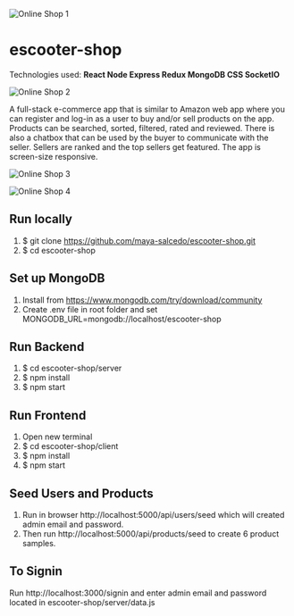 ![Online Shop 1](https://user-images.githubusercontent.com/68334235/131619970-24695a6b-dc76-4efd-b898-cc7bed919402.gif)

# escooter-shop
Technologies used:
**React
Node
Express
Redux
MongoDB 
CSS 
SocketIO**

![Online Shop 2](https://user-images.githubusercontent.com/68334235/131620038-4eee99a7-cf4a-42d0-a2c2-3d39d1b929c8.gif)

A full-stack e-commerce app that is similar to Amazon web app where you can register and log-in as a user to buy and/or sell products on the app. Products can be searched, sorted, filtered, rated and reviewed. There is also a chatbox that can be used by the buyer to communicate with the seller. Sellers are ranked and the top sellers get featured. The app is screen-size responsive.

![Online Shop 3](https://user-images.githubusercontent.com/68334235/131620080-71a70d0b-3cdb-493d-969a-803483168b31.gif)

![Online Shop 4](https://user-images.githubusercontent.com/68334235/131620129-f6306dcb-7ecc-4bcc-bffd-9eb6a49b6d27.gif)

## Run locally
1. $ git clone https://github.com/maya-salcedo/escooter-shop.git
2. $ cd escooter-shop

## Set up MongoDB
1. Install from https://www.mongodb.com/try/download/community
2. Create .env file in root folder and set MONGODB_URL=mongodb://localhost/escooter-shop

## Run Backend
1. $ cd escooter-shop/server
2. $ npm install
3. $ npm start

## Run Frontend 
1. Open new terminal
2. $ cd escooter-shop/client
3. $ npm install
4. $ npm start

## Seed Users and Products
1. Run in browser http://localhost:5000/api/users/seed which will created admin email and password.
2. Then run http://localhost:5000/api/products/seed to create 6 product samples.

## To Signin
Run http://localhost:3000/signin and enter admin email and password located in escooter-shop/server/data.js



